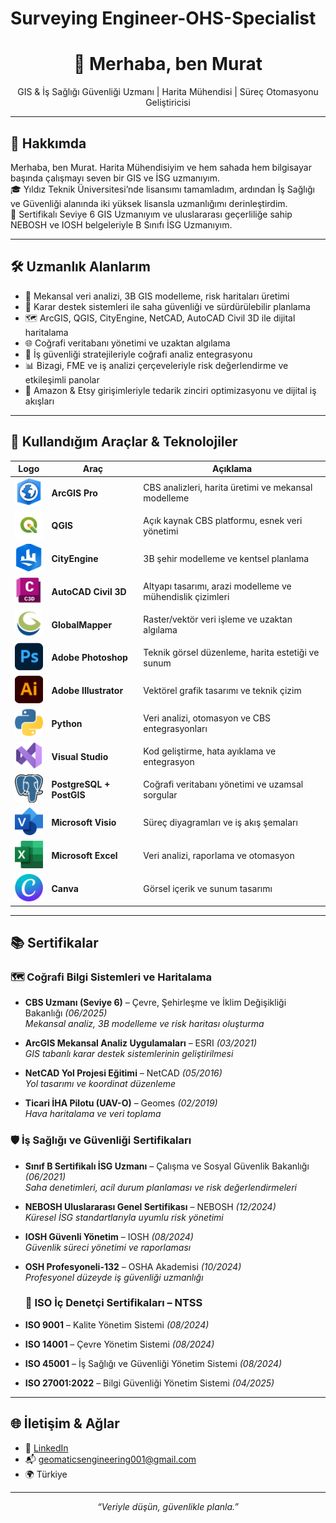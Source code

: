 # Surveying Engineer-OHS-Specialist
<h1 align="center">👋 Merhaba, ben Murat </h1>
<p align="center">
GIS & İş Sağlığı Güvenliği Uzmanı | Harita Mühendisi | Süreç Otomasyonu Geliştiricisi
</p>

---

## 🧭 Hakkımda

Merhaba, ben Murat. Harita Mühendisiyim ve hem sahada hem bilgisayar başında çalışmayı seven bir GIS ve İSG uzmanıyım.  
🎓 Yıldız Teknik Üniversitesi’nde lisansımı tamamladım, ardından İş Sağlığı ve Güvenliği alanında iki yüksek lisansla uzmanlığımı derinleştirdim.  
📜 Sertifikalı Seviye 6 GIS Uzmanıyım ve uluslararası geçerliliğe sahip NEBOSH ve IOSH belgeleriyle B Sınıfı İSG Uzmanıyım.


---

## 🛠️ Uzmanlık Alanlarım

- 📍 Mekansal veri analizi, 3B GIS modelleme, risk haritaları üretimi  
- 🧠 Karar destek sistemleri ile saha güvenliği ve sürdürülebilir planlama  
- 🗺️ ArcGIS, QGIS, CityEngine, NetCAD, AutoCAD Civil 3D ile dijital haritalama  
- 🌐 Coğrafi veritabanı yönetimi ve uzaktan algılama  
- 🔐 İş güvenliği stratejileriyle coğrafi analiz entegrasyonu  
- 📊 Bizagi, FME ve iş analizi çerçeveleriyle risk değerlendirme ve etkileşimli panolar  
- 🛒 Amazon & Etsy girişimleriyle tedarik zinciri optimizasyonu ve dijital iş akışları

---

## 🧰 Kullandığım Araçlar & Teknolojiler

| Logo | Araç | Açıklama |
|------|------|----------|
| <img src="https://github.com/Murat69000/Murat69000/blob/main/ArcGIS_Pro.png?raw=true" width="50"/> | **ArcGIS Pro** | CBS analizleri, harita üretimi ve mekansal modelleme |
| <img src="https://github.com/Murat69000/Murat69000/blob/main/QGIS.png?raw=true" width="50"/> | **QGIS** | Açık kaynak CBS platformu, esnek veri yönetimi |
| <img src="https://github.com/Murat69000/Murat69000/blob/main/CityEngine.png?raw=true" width="50"/> | **CityEngine** | 3B şehir modelleme ve kentsel planlama |
| <img src="https://github.com/Murat69000/Murat69000/blob/main/AutoCAD_Civil_3D.png?raw=true" width="50"/> | **AutoCAD Civil 3D** | Altyapı tasarımı, arazi modelleme ve mühendislik çizimleri |
| <img src="https://github.com/Murat69000/Murat69000/blob/main/GlobalMapper.png?raw=true" width="50"/> | **GlobalMapper** | Raster/vektör veri işleme ve uzaktan algılama |
| <img src="https://github.com/Murat69000/Murat69000/blob/main/Adobe_Photoshop.png?raw=true" width="50"/> | **Adobe Photoshop** | Teknik görsel düzenleme, harita estetiği ve sunum |
| <img src="https://github.com/Murat69000/Murat69000/blob/main/Adobe_Illustrator.png?raw=true" width="50"/> | **Adobe Illustrator** | Vektörel grafik tasarımı ve teknik çizim |
| <img src="https://github.com/Murat69000/Murat69000/blob/main/Python.png?raw=true" width="50"/> | **Python** | Veri analizi, otomasyon ve CBS entegrasyonları |
| <img src="https://github.com/Murat69000/Murat69000/blob/main/Visual_Studio.png?raw=true" width="50"/> | **Visual Studio** | Kod geliştirme, hata ayıklama ve entegrasyon |
| <img src="https://github.com/Murat69000/Murat69000/blob/main/PostgreSQL.png?raw=true" width="50"/> | **PostgreSQL + PostGIS** | Coğrafi veritabanı yönetimi ve uzamsal sorgular |
| <img src="https://github.com/Murat69000/Murat69000/blob/main/Microsoft_Visio.png?raw=true" width="50"/> | **Microsoft Visio** | Süreç diyagramları ve iş akış şemaları |
| <img src="https://github.com/Murat69000/Murat69000/blob/main/Microsoft_Excel.png?raw=true" width="50"/> | **Microsoft Excel** | Veri analizi, raporlama ve otomasyon |
| <img src="https://github.com/Murat69000/Murat69000/blob/main/Canva.png?raw=true" width="50"/> | **Canva** | Görsel içerik ve sunum tasarımı |

---

## 📚 Sertifikalar

### 🗺️ Coğrafi Bilgi Sistemleri ve Haritalama

- **CBS Uzmanı (Seviye 6)** – Çevre, Şehirleşme ve İklim Değişikliği Bakanlığı *(06/2025)*  
  _Mekansal analiz, 3B modelleme ve risk haritası oluşturma_

- **ArcGIS Mekansal Analiz Uygulamaları** – ESRI *(03/2021)*  
  _GIS tabanlı karar destek sistemlerinin geliştirilmesi_

- **NetCAD Yol Projesi Eğitimi** – NetCAD *(05/2016)*  
  _Yol tasarımı ve koordinat düzenleme_

- **Ticari İHA Pilotu (UAV-O)** – Geomes *(02/2019)*  
  _Hava haritalama ve veri toplama_


### 🛡️ İş Sağlığı ve Güvenliği Sertifikaları

- **Sınıf B Sertifikalı İSG Uzmanı** – Çalışma ve Sosyal Güvenlik Bakanlığı *(06/2021)*  
  _Saha denetimleri, acil durum planlaması ve risk değerlendirmeleri_

- **NEBOSH Uluslararası Genel Sertifikası** – NEBOSH *(12/2024)*  
  _Küresel İSG standartlarıyla uyumlu risk yönetimi_

- **IOSH Güvenli Yönetim** – IOSH *(08/2024)*  
  _Güvenlik süreci yönetimi ve raporlaması_

- **OSH Profesyoneli-132** – OSHA Akademisi *(10/2024)*  
  _Profesyonel düzeyde iş güvenliği uzmanlığı_


  ### 🧪 ISO İç Denetçi Sertifikaları – NTSS

- **ISO 9001** – Kalite Yönetim Sistemi *(08/2024)*  
- **ISO 14001** – Çevre Yönetim Sistemi *(08/2024)*  
- **ISO 45001** – İş Sağlığı ve Güvenliği Yönetim Sistemi *(08/2024)*  
- **ISO 27001:2022** – Bilgi Güvenliği Yönetim Sistemi *(04/2025)*

---

## 🌐 İletişim & Ağlar

- 💼 [LinkedIn](https://linkedin.com/in/kullaniciadi)  
- 📬 geomaticsengineering001@gmail.com
- 🌍 Türkiye

---

<p align="center">
  <em>“Veriyle düşün, güvenlikle planla.”</em>
</p>

